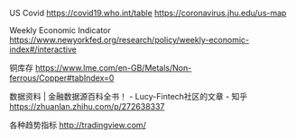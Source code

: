 US Covid
https://covid19.who.int/table 
https://coronavirus.jhu.edu/us-map

Weekly Economic Indicator
https://www.newyorkfed.org/research/policy/weekly-economic-index#/interactive

铜库存
https://www.lme.com/en-GB/Metals/Non-ferrous/Copper#tabIndex=0

数据资料 | 金融数据源百科全书！ - Lucy-Fintech社区的文章 - 知乎
https://zhuanlan.zhihu.com/p/272638337

各种趋势指标
http://tradingview.com/
